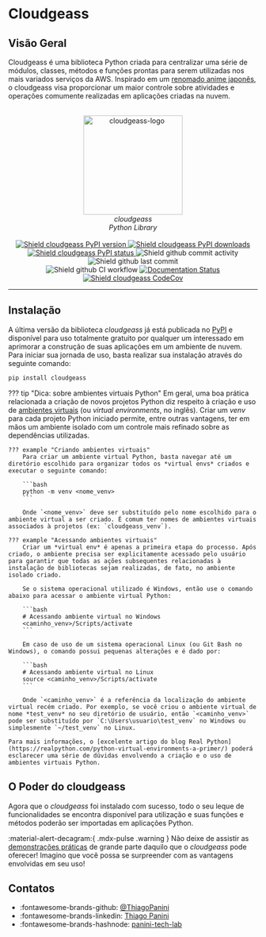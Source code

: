 # Cloudgeass

## Visão Geral

Cloudgeass é uma biblioteca Python criada para centralizar uma série de módulos, classes, métodos e funções prontas para serem utilizadas nos mais variados serviços da AWS. Inspirado em um [renomado anime japonês](https://en.wikipedia.org/wiki/Code_Geass), o cloudgeass visa proporcionar um maior controle sobre atividades e operações comumente realizadas em aplicações criadas na nuvem.

<div align="center">
    <br><img src="https://github.com/ThiagoPanini/cloudgeass/blob/feature/create-docs-page-with-mkdocs/docs/assets/imgs/cloudgeass-logo.png?raw=true" alt="cloudgeass-logo" width=200 height=200>
</div>

<div align="center">
    <i>cloudgeass<br>
    Python Library</i>
</div>

<div align="center">  
  <br>
  <a href="https://pypi.org/project/cloudgeass/">
    <img src="https://img.shields.io/pypi/v/cloudgeass?color=purple" alt="Shield cloudgeass PyPI version">
  </a>

  <a href="https://pypi.org/project/cloudgeass/">
    <img src="https://img.shields.io/pypi/dm/cloudgeass?color=purple" alt="Shield cloudgeass PyPI downloads">
  </a>

  <a href="https://pypi.org/project/cloudgeass/">
    <img src="https://img.shields.io/pypi/status/cloudgeass?color=purple" alt="Shield cloudgeass PyPI status">
  </a>
  
  <img src="https://img.shields.io/github/commit-activity/m/ThiagoPanini/cloudgeass?color=purple" alt="Shield github commit activity">
  
  <img src="https://img.shields.io/github/last-commit/ThiagoPanini/cloudgeass?color=purple" alt="Shield github last commit">

  <br>
  
  <img src="https://img.shields.io/github/actions/workflow/status/ThiagoPanini/cloudgeass/ci-cloudgeass-main.yml?label=ci" alt="Shield github CI workflow">

  <a href='https://cloudgeass.readthedocs.io/pt/latest/?badge=latest'>
    <img src='https://readthedocs.org/projects/cloudgeass/badge/?version=latest' alt='Documentation Status' />
  </a>
  
  <a href="https://codecov.io/github/ThiagoPanini/cloudgeass">
    <img src="https://codecov.io/github/ThiagoPanini/cloudgeass/branch/main/graph/badge.svg?token=7HI1YGS4AA" alt="Shield cloudgeass CodeCov">
  </a>

</div>

___

## Instalação

A última versão da biblioteca *cloudgeass* já está publicada no [PyPI](https://pypi.org/project/cloudgeass/) e disponível para uso totalmente gratuito por qualquer um interessado em aprimorar a construção de suas aplicações em um ambiente de nuvem. Para iniciar sua jornada de uso, basta realizar sua instalação através do seguinte comando:

```bash
pip install cloudgeass
```

??? tip "Dica: sobre ambientes virtuais Python"
    Em geral, uma boa prática relacionada a criação de novos projetos Python diz respeito à criação e uso de [ambientes virtuais](https://docs.python.org/3/library/venv.html) (ou *virtual environments*, no inglês). Criar um *venv* para cada projeto Python iniciado permite, entre outras vantagens, ter em mãos um ambiente isolado com um controle mais refinado sobre as dependências utilizadas.

    ??? example "Criando ambientes virtuais"
        Para criar um ambiente virtual Python, basta navegar até um diretório escolhido para organizar todos os *virtual envs* criados e executar o seguinte comando:

        ```bash
        python -m venv <nome_venv>
        ```

        Onde `<nome_venv>` deve ser substituído pelo nome escolhido para o ambiente virtual a ser criado. É comum ter nomes de ambientes virtuais associados à projetos (ex: `cloudgeass_venv`).

    ??? example "Acessando ambientes virtuais"
        Criar um *virtual env* é apenas a primeira etapa do processo. Após criado, o ambiente precisa ser explicitamente acessado pelo usuário para garantir que todas as ações subsequentes relacionadas à instalação de bibliotecas sejam realizadas, de fato, no ambiente isolado criado.
        
        Se o sistema operacional utilizado é Windows, então use o comando abaixo para acessar o ambiente virtual Python:

        ```bash
        # Acessando ambiente virtual no Windows
        <caminho_venv>/Scripts/activate
        ```

        Em caso de uso de um sistema operacional Linux (ou Git Bash no Windows), o comando possui pequenas alterações e é dado por:

        ```bash
        # Acessando ambiente virtual no Linux
        source <caminho_venv>/Scripts/activate
        ```

        Onde `<caminho_venv>` é a referência da localização do ambiente virtual recém criado. Por exemplo, se você criou o ambiente virtual de nome *test_venv* no seu diretório de usuário, então `<caminho_venv>` pode ser substituído por `C:\Users\usuario\test_venv` no Windows ou simplesmente `~/test_venv` no Linux.
    
    Para mais informações, o [excelente artigo do blog Real Python](https://realpython.com/python-virtual-environments-a-primer/) poderá esclarecer uma série de dúvidas envolvendo a criação e o uso de ambientes virtuais Python.

## O Poder do cloudgeass

Agora que o *cloudgeass* foi instalado com sucesso, todo o seu leque de funcionalidades se encontra disponível para utilização e suas funções e métodos poderão ser importadas em aplicações Python.

:material-alert-decagram:{ .mdx-pulse .warning } Não deixe de assistir as [demonstrações práticas](https://cloudgeass.readthedocs.io/pt/latest/features/organizacao/) de grande parte daquilo que o *cloudgeass* pode oferecer! Imagino que você possa se surpreender com as vantagens envolvidas em seu uso!

## Contatos

- :fontawesome-brands-github: [@ThiagoPanini](https://github.com/ThiagoPanini)
- :fontawesome-brands-linkedin: [Thiago Panini](https://www.linkedin.com/in/thiago-panini/)
- :fontawesome-brands-hashnode: [panini-tech-lab](https://panini.hashnode.dev/)

